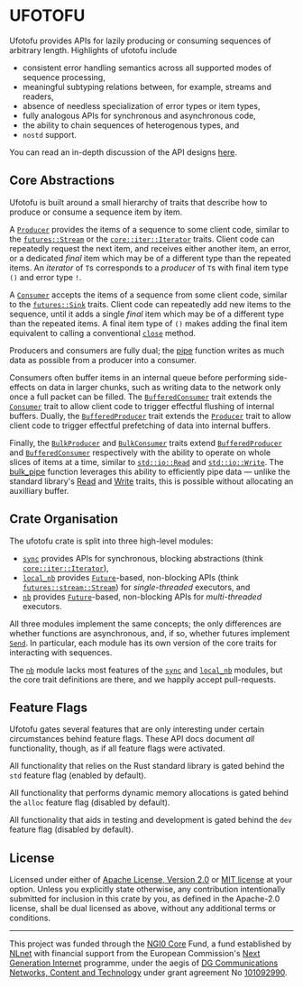# UFOTOFU

Ufotofu provides APIs for lazily producing or consuming sequences of arbitrary length. Highlights of
ufotofu include

- consistent error handling semantics across all supported modes of sequence processing,
- meaningful subtyping relations between, for example, streams and readers,
- absence of needless specialization of error types or item types,
- fully analogous APIs for synchronous and asynchronous code,
- the ability to chain sequences of heterogenous types, and
- `nostd` support.

You can read an in-depth discussion of the API designs
[here](https://github.com/AljoschaMeyer/lazy_on_principle/blob/main/main.pdf).

## Core Abstractions

Ufotofu is built around a small hierarchy of traits that describe how to produce or consume a
sequence item by item.

A [`Producer`](https://docs.rs/ufotofu/latest/ufotofu/sync/trait.Producer.html) provides the
items of a sequence to some client code, similar to the
[`futures::Stream`](https://docs.rs/futures/latest/futures/stream/trait.Stream.html) or the
[`core::iter::Iterator`](https://doc.rust-lang.org/core/iter/trait.Iterator.html) traits. Client
code can repeatedly request the next item, and receives either another item, an error, or a
dedicated *final* item which may be of a different type than the repeated items. An *iterator* of
`T`s corresponds to a *producer* of `T`s with final item type `()` and error type `!`.

A [`Consumer`](https://docs.rs/ufotofu/latest/ufotofu/sync/trait.Consumer.html) accepts the
items of a sequence from some client code, similar to the
[`futures::Sink`](https://docs.rs/futures/latest/futures/sink/trait.Sink.html) traits. Client code
can repeatedly add new items to the sequence, until it adds a single *final* item which may be of a
different type than the repeated items.  A final item type of `()` makes adding the final item
equivalent to calling a conventional
[`close`](https://docs.rs/futures/latest/futures/sink/trait.Sink.html#tymethod.poll_close) method.

Producers and consumers are fully dual; the [pipe](https://docs.rs/ufotofu/latest/ufotofu/sync/fn.pipe.html)
function writes as much data as possible from a producer into a consumer.

Consumers often buffer items in an internal queue before performing side-effects on data in larger
chunks, such as writing data to the network only once a full packet can be filled. The
[`BufferedConsumer`](https://docs.rs/ufotofu/latest/ufotofu/sync/trait.BufferedConsumer.html) trait
extends the [`Consumer`](https://docs.rs/ufotofu/latest/ufotofu/sync/trait.Consumer.html) trait to
allow client code to trigger effectful flushing of internal buffers. Dually, the
[`BufferedProducer`](https://docs.rs/ufotofu/latest/ufotofu/sync/trait.BufferedProducer.html) trait
extends the [`Producer`](https://docs.rs/ufotofu/latest/ufotofu/sync/trait.Producer.html) trait to
allow client code to trigger effectful prefetching of data into internal buffers.

Finally, the [`BulkProducer`](https://docs.rs/ufotofu/latest/ufotofu/sync/trait.BulkProducer.html)
and [`BulkConsumer`](https://docs.rs/ufotofu/latest/ufotofu/sync/trait.BulkConsumer.html) traits
extend [`BufferedProducer`](https://docs.rs/ufotofu/latest/ufotofu/sync/trait.BufferedProducer.html)
and [`BufferedConsumer`](https://docs.rs/ufotofu/latest/ufotofu/sync/trait.BufferedConsumer.html)
respectively with the ability to operate on whole slices of items at a time, similar to
[`std::io::Read`](https://doc.rust-lang.org/std/io/trait.Read.html) and
[`std::io::Write`](https://doc.rust-lang.org/std/io/trait.Write.html). The
[bulk_pipe](https://docs.rs/ufotofu/latest/ufotofu/sync/fn.bulk_pipe.html) function leverages this
ability to efficiently pipe data — unlike the standard library's
[Read](https://doc.rust-lang.org/std/io/trait.Read.html) and
[Write](https://doc.rust-lang.org/std/io/trait.Write.html) traits, this is possible without
allocating an auxilliary buffer.

## Crate Organisation

The ufotofu crate is split into three high-level modules:

- [`sync`](https://docs.rs/ufotofu/latest/ufotofu/sync/index.html) provides APIs for synchronous,
blocking abstractions (think [`core::iter::Iterator`](https://doc.rust-lang.org/core/iter/trait.Iterator.html)),
- [`local_nb`](https://docs.rs/ufotofu/latest/ufotofu/local_nb/index.html) provides
[`Future`](https://doc.rust-lang.org/core/future/trait.Future.html)-based, non-blocking APIs (think
[`futures::stream::Stream`](https://docs.rs/futures/latest/futures/stream/trait.Stream.html))
for *single-threaded* executors, and
- [`nb`](https://docs.rs/ufotofu/latest/ufotofu/nb/index.html) provides
[`Future`](https://doc.rust-lang.org/core/future/trait.Future.html)-based, non-blocking APIs for
*multi-threaded* executors.

All three modules implement the same concepts; the only differences are whether functions are
asynchronous, and, if so, whether futures implement
[`Send`](https://doc.rust-lang.org/core/marker/trait.Send.html). In particular, each module has
its own version of the core traits for interacting with sequences.

The [`nb`](https://docs.rs/ufotofu/latest/ufotofu/nb/index.html) module lacks most features of the
[`sync`](https://docs.rs/ufotofu/latest/ufotofu/sync/index.html) and
[`local_nb`](https://docs.rs/ufotofu/latest/ufotofu/local_nb/index.html) modules, but the core trait
definitions are there, and we happily accept pull-requests.

## Feature Flags

Ufotofu gates several features that are only interesting under certain circumstances behind feature
flags. These API docs document *all* functionality, though, as if all feature flags were activated.

All functionality that relies on the Rust standard library is gated behind the `std` feature flag
(enabled by default).

All functionality that performs dynamic memory allocations is gated behind the `alloc` feature flag
(disabled by default).

All functionality that aids in testing and development is gated behind the `dev` feature flag
(disabled by default).

## License

Licensed under either of [Apache License, Version 2.0](LICENSE-APACHE) or 
[MIT license](LICENSE-MIT) at your option.  Unless you explicitly state
otherwise, any contribution intentionally submitted for inclusion in this crate
by you, as defined in the Apache-2.0 license, shall be dual licensed as above,
without any additional terms or conditions.

---

This project was funded through the [NGI0 Core](https://nlnet.nl/core) Fund, a fund established by [NLnet](https://nlnet.nl/) with financial support from the European Commission's [Next Generation Internet](https://ngi.eu/) programme, under the aegis of [DG Communications Networks, Content and Technology](https://commission.europa.eu/about-european-commission/departments-and-executive-agencies/communications-networks-content-and-technology_en) under grant agreement No [101092990](https://cordis.europa.eu/project/id/101092990).

